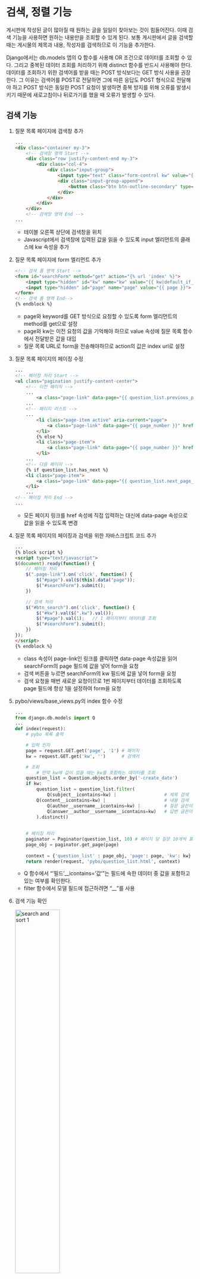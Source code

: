 # 검색, 정렬 기능

게시판에 작성된 글이 많아질 때 원하는 글을 일일이 찾아보는 것이 힘들어진다. 이때 검색 기능을 사용하면 원하는 내용만을 조회할 수 있게 된다. 보통 게시판에서 글을 검색할 때는 게시물의 제목과 내용, 작성자를 검색하므로 이 기능을 추가한다.

Django에서는 db.models 앱의 Q 함수를 사용해 OR 조건으로 데이터를 조회할 수 있다. 그리고 중복된 데이터 조회를 처리하기 위해 distinct 함수를 반드시 사용해야 한다. 데이터를 조회하기 위한 검색어를 받을 때는 POST 방식보다는 GET 방식 사용을 권장한다. 그 이유는 검색어를 POST로 전달하면 그에 따른 응답도 POST 형식으로 전달해야 하고 POST 방식은 동일한 POST 요청이 발생하면 중복 방지를 위해 오류를 발생시키기 때문에 새로고침이나 뒤로가기를 했을 때 오류가 발생할 수 있다.

## 검색 기능

1. 질문 목록 페이지에 검색창 추가
    
    ```html
    ...
    <div class="container my-3">
        <!-- 검색창 영역 Start -->
        <div class="row justify-content-end my-3">
            <div class="col-4">
                <div class="input-group">
                    <input type="text" class="form-control kw" value="{{ kw|default_if_none:'' }}">
                    <div class="input-group-append">
                        <button class="btn btn-outline-secondary" type="button" id="btn_search">찾기</button>
                    </div>
                </div>
            </div>
        </div>
        <!-- 검색창 영역 End -->
    ...
    ```
    
    - 테이블 오른쪽 상단에 검색창을 위치
    - Javascript에서 검색창에 입력된 값을 읽을 수 있도록 input 엘리먼트의 클래스에 kw 속성을 추가
2. 질문 목록 페이지에 form 엘리먼트 추가
    
    ```html
    <!-- 검색 폼 영역 Start -->
    <form id="searchForm" method="get" action="{% url 'index' %}">
        <input type="hidden" id="kw" name="kw" value="{{ kw|default_if_none:'' }}">
        <input type="hidden" id="page" name="page" value="{{ page }}">
    </form>
    <!-- 검색 폼 영역 End-->
    {% endblock %}
    ```
    
    - page와 keyword를 GET 방식으로 요청할 수 있도록 form 엘리먼트의 method를 get으로 설정
    - page와 kw는 이전 요청의 값을 기억해야 하므로 value 속성에 질문 목록 함수에서 전달받은 값을 대입
    - 질문 목록 URL로 form을 전송해야하므로 action의 값은 index url로 설정
3. 질문 목록 페이지의 페이징 수정
    
    ```html
    ...
    <!-- 페이징 처리 Start -->
    <ul class="pagination justify-content-center">
        <!-- 이전 페이지 -->
        ...
            <a class="page-link" data-page="{{ question_list.previous_page_number }}" href="#">이전</a>
        ...
        <!-- 페이지 리스트 -->
        ...
            <li class="page-item active" aria-current="page">
                <a class="page-link" data-page="{{ page_number }}" href="#">{{ page_number }}</a>
            </li>
            {% else %}
            <li class="page-item">
                <a class="page-link" data-page="{{ page_number }}" href="#">{{ page_number }}</a>
            </li>
        ...
        <!-- 다음 페이지 -->
        {% if question_list.has_next %}
        <li class="page-item">
            <a class="page-link" data-page="{{ question_list.next_page_number }}" href="#">다음</a>
        </li>
        ...
    <!-- 페이징 처리 End -->
    ...
    ```
    
    - 모든 페이지 링크를 href 속성에 직접 입력하는 대신에 data-page 속성으로 값을 읽을 수 있도록 변경
4. 질문 목록 페이지의 페이징과 검색을 위한 자바스크립트 코드 추가
    
    ```html
    ...
    {% block script %}
    <script type="text/javascript">
    $(document).ready(function() {
        // 페이징 처리
        $(".page-link").on('click', function() {
            $("#page").val($(this).data("page"));
            $("#searchForm").submit();
        })
    
        // 검색 처리
        $("#btn_search").on('click', function() {
            $("#kw").val($(".kw").val());
            $("#page").val(1);   // 1 페이지부터 데이터를 조회
            $("#searchForm").submit();
        })
    });
    </script>
    {% endblock %}
    ```
    
    - class 속성이 page-link인 링크를 클릭하면 data-page 속성값을 읽어 searchForm의 page 필드에 값을 넣어 form을 요청
    - 검색 버튼을 누르면 searchForm의 kw 필드에 값을 넣어 form을 요청
    - 검색 요청을 매번 새로운 요청이므로 1번 페이지부터 데이터를 조회하도록 page 필드에 항상 1을 설정하여 form을 요청
5. pybo/views/base_views.py의 index 함수 수정
    
    ```python
    ...
    from django.db.models import Q
    ...
    def index(request):
        # pybo 목록 출력
    
        # 입력 인자
        page = request.GET.get('page', '1') # 페이지
        kw = request.GET.get('kw', '')      # 검색어
    
        # 조회
            # 만약 kw에 값이 있을 때는 kw를 포함하는 데이터를 조회
        question_list = Question.objects.order_by('-create_date')
        if kw:
            question_list = question_list.filter(
                Q(subject__icontains=kw) |                  # 제목 검색
            Q(content__icontains=kw) |                      # 내용 검색
                Q(author__username__icontains=kw) |         # 질문 글쓴이 검색
                Q(answer__author__username__icontains=kw)   # 답변 글쓴이 검색
            ).distinct()
        
                                     
        # 페이징 처리
        paginator = Paginator(question_list, 10) # 페이지 당 질문 10개씩 표시
        page_obj = paginator.get_page(page)
        
        context = {'question_list' : page_obj, 'page': page, 'kw': kw}
        return render(request, 'pybo/question_list.html', context)
    ```
    
    - Q 함수에서 “’필드’__icontains=’값’”는 필드에 속한 데이터 중 값을 포함하고 있는 여부를 확인한다.
    - filter 함수에서 모델 필드에 접근하려면 “__”를 사용
6. 검색 기능 확인
    
    <img src="/images/search_sort_1.png" width="50%" height="50%" title="search and sort 1" alt="search and sort 1">        
    

## 정렬 기능

정렬 기능은 최신순, 추천순, 인기순을 기준으로 정렬할 수 있도록 한다.

| 정렬 기준 | 설명 |
| --- | --- |
| 최신순 | 최근 등록된 질문을 먼저 보여주는 방식 |
| 추천순 | 추천을 많이 받은 질문을 먼저 보여주는 방식 |
| 인기순 | 답변이 많이 등록된 질문을 먼저 보여주는 방식 |

정렬 기준에 해당하는 파라미터도 검색 기능과 동일하게 GET 방식으로 요청

1. 질문 목록 페이지에 정렬 조건 추가
    
    ```html
    ...
    <!-- 검색창, 정렬 영역 Start -->
    <div class="row justify-content-between my-3">
        <div class="col-2">
            <select class="form-control so">
                <option value="recent" {% if so == 'recent' %}selected{% endif %}>최신순</option>
                <option value="recommend" {% if so == 'recommend' %}selected{% endif %}>추천순</option>
                <option value="popular" {% if so == 'popular' %}selected{% endif %}>인기순</option>
            </select>
        </div>
    ...
    ```
    
    - div 엘리먼트를 양쪽 정렬로 변경
    - 왼쪽에는 정렬 조건, 오른쪽에는 검색 조건을 추가
    - 현재 선택된 정렬 기준을 읽을 수 있도록 select 엘리먼트의 class를 so로 지정
2. 질문 목록 페이지의 searchForm 수정
    
    ```html
    ...
    <!-- 검색, 정렬 폼 영역 Start -->
    <form id="searchForm" method="get" action="{% url 'index' %}">
        <input type="hidden" id="kw" name="kw" value="{{ kw|default_if_none:'' }}">
        <input type="hidden" id="page" name="page" value="{{ page }}">
        <input type="hidden" id="so" name="so" value="{{ so }}">
    </form>
    <!-- 검색, 정렬 폼 영역 End-->
    ...
    ```
    
    - 검색 폼을 작성한 form 엘리먼트에 정렬 기준을 입력할 수 있도록 id가 so인 input 엘리먼트를 추가
3. 질문 목록 페이지의 javascript 코드 수정
    
    ```html
    ...
    {% block script %}
    <script type="text/javascript">
    $(document).ready(function() {
        ...
    
        // 정렬 처리
        $(".so").on("change", function() {
            $("#so").val($(this).val());
            $("#page").val(1);
            $("#searchForm").submit();
        });
    });
    </script>
    {% endblock %}
    ```
    
    - class가 so인 엘리먼트의 값이 변경되면 변경된 값을 searchForm의 so 필드에 저장하여 searchForm을 요청
4. index 함수 수정
    
    ```python
    ...
    from django.db.models import Q, Count
    ...
    def index(request):
    		...
        # 입력 인자
        page = request.GET.get('page', '1')     # 페이지
        kw = request.GET.get('kw', '')          # 검색어
        so = request.GET.get('so', 'recent')    # 정렬 기준
    
        # 정렬
        if so == 'recommend':
            question_list = Question.objects.annotate(num_voter = Count('voter')).order_by('-num_voter', '-create_date')
        elif so == 'popular':
            question_list = Question.objects.annotate(num_answer = Count('answer')).order_by('-num_answer', '-create_date')
        else:    # recent
            question_list = Question.objects.order_by('-create_date')
    ...
    context = {'question_list' : page_obj, 'page': page, 'kw': kw, 'so': so}
    ...
    ```
    
    - 정렬 기준이 recommend일 때 추천 수가 큰 것부터 정렬
        - 추천 수는 Question 모델의 voter의 수를 세야하므로 annotate함수와 Count 함수를 사용해 구함
        - annotate는 모델의 기존 필드에 임시 필드를 생성하는 함수
        - 임시 필드를 사용해 order_by로 정렬이 가능하다.
            - 내림차순으로 정렬해야 하므로 정렬 기준이 되는 값에 음수를 취한다.
            - 값이 같을 경우 최신순으로 정렬하기 위해 create_date에 음수를 취해 2번째 기준으로 사용
    - 정렬 기준이 popular일 때 답변 수가 큰 것부터 정렬
        - 추천 수는 Question 모델의 answer의 수를 세야하므로 annotate함수와 Count 함수를 사용해 구함
    - 추천순, 인기순이 아닐 때는 등록일시를 기준으로 정렬한다.
        - 처음 조회할 때 동일한 조건을 사용하므로 조회에서 해당 코드를 삭제
5. 정렬 기능 확인
    - 최신순
        
        <img src="/images/search_sort_2.png" width="50%" height="50%" title="search and sort 2" alt="search and sort 2">        
        
        - 게시판에 처음 접속하거나 최신순으로 정렬했을 때 가장 최근 등록된 질문부터 표시된다.
            - 게시판에 처음 접속했을 때와 최신순으로 정렬했을 때 표시되는 페이지는 같지만 URL은 다르다.
            
            ```
            # 처음 접속했을 때 URL
            http://localhost:8000/pybo/
            
            # 최신순으로 정렬했을 때 URL
            http://localhost:8000/?kw=&page=1&so=recent
            ```
            
    - 추천순
        
        <img src="/images/search_sort_3.png" width="50%" height="50%" title="search and sort 3" alt="search and sort 3">        
        
        - 추천 수가 높은 순으로 정렬
    - 인기순
        
        <img src="/images/search_sort_4.png" width="50%" height="50%" title="search and sort 4" alt="search and sort 4">        
        
        - 답변 수가 많은 순으로 정렬